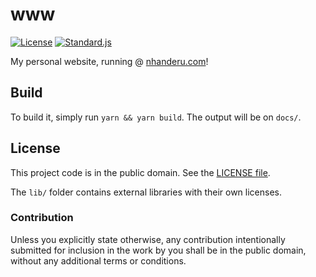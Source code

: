 # www

[![License][badge-1-img]][badge-1-link]
[![Standard.js][badge-2-img]][badge-2-link]

My personal website, running @ [nhanderu.com][1]!

## Build

To build it, simply run `yarn && yarn build`. The output will be on `docs/`.

## License

This project code is in the public domain. See the [LICENSE file][2].

The `lib/` folder contains external libraries with their own licenses.

### Contribution

Unless you explicitly state otherwise, any contribution intentionally submitted
for inclusion in the work by you shall be in the public domain, without any
additional terms or conditions.

[1]: https://nhanderu.com
[2]: ./LICENSE

[badge-1-img]: https://img.shields.io/github/license/Nhanderu/www?style=flat-square
[badge-1-link]: https://github.com/Nhanderu/www/blob/master/LICENSE
[badge-2-img]: https://img.shields.io/badge/code_style-standard-brightgreen?style=flat-square
[badge-2-link]: https://standardjs.com
